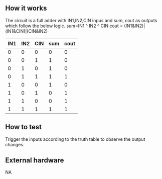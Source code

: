 <!---

This file is used to generate your project datasheet. Please fill in the information below and delete any unused
sections.

You can also include images in this folder and reference them in the markdown. Each image must be less than
512 kb in size, and the combined size of all images must be less than 1 MB.
-->

## How it works

The circuit is a full adder with IN1,IN2,CIN inpus and sum, cout as outputs which follow the below logic.
    sum=IN1 ^ IN2 ^ CIN
    cout = (IN1&IN2)|(IN1&CIN)|(CIN&IN2)

| IN1 | IN2 | CIN | sum | cout |
|-----|-----|-----|-----|------|
| 0   | 0   | 0   | 0   | 0    |
| 0   | 0   | 1   | 1   | 0    |
| 0   | 1   | 0   | 1   | 0    |
| 0   | 1   | 1   | 1   | 1    |
| 1   | 0   | 0   | 1   | 0    |
| 1   | 0   | 1   | 0   | 1    |
| 1   | 1   | 0   | 0   | 1    |
| 1   | 1   | 1   | 1   | 1    |

## How to test

Trigger the inputs according to the truth table to observe the output changes.

## External hardware

NA
